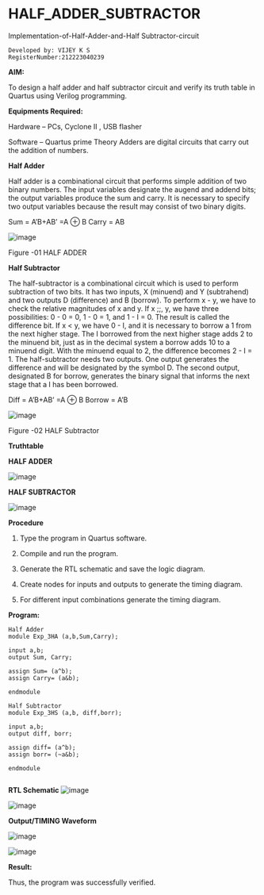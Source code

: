 # HALF_ADDER_SUBTRACTOR
Implementation-of-Half-Adder-and-Half Subtractor-circuit

```
Developed by: VIJEY K S
RegisterNumber:212223040239
```


**AIM:**

To design a half adder and half subtractor circuit and verify its truth table in Quartus using Verilog programming.

**Equipments Required:**

Hardware – PCs, Cyclone II , USB flasher 

Software – Quartus prime Theory Adders are digital circuits that carry out the addition of numbers.

**Half Adder**

Half adder is a combinational circuit that performs simple addition of two binary numbers. The input variables designate the augend and addend bits; the output variables produce the sum and carry. It is necessary to specify two output variables because the result may consist of two binary digits.

Sum = A’B+AB’ =A ⊕ B Carry = AB

![image](https://github.com/naavaneetha/HALF_ADDER_SUBTRACTOR/assets/154305477/bd4a0b2c-cdbc-4184-ab08-81578f121e1f)

Figure -01 HALF ADDER

**Half Subtractor**

The half-subtractor is a combinational circuit which is used to perform subtraction of two bits. It has two inputs, X (minuend) and Y (subtrahend) and two outputs D (difference) and B (borrow). To perform x - y, we have to check the relative magnitudes of x and y. If x ;;, y, we have three possibilities: 0 - 0 = 0, 1 - 0 = 1, and 1 - I = 0. The result is called the difference bit. If x < y, we have 0 - I, and it is necessary to borrow a 1 from the next higher stage. The I borrowed from the next higher stage adds 2 to the minuend bit, just as in the decimal system a borrow adds 10 to a minuend digit. With the minuend equal to 2, the difference becomes 2 - I = 1. The half-subtractor needs two outputs. One output generates the difference and will be designated by the symbol D. The second output, designated B for borrow, generates the binary signal that informs the next stage that a I has been borrowed. 

Diff = A’B+AB’ =A ⊕ B
Borrow = A’B

 ![image](https://github.com/naavaneetha/HALF_ADDER_SUBTRACTOR/assets/154305477/d76b099c-513f-4e7c-843a-e2fd028a531a)

Figure -02 HALF Subtractor


**Truthtable**

**HALF ADDER**

![image](https://github.com/user-attachments/assets/241a5888-c899-4a31-af02-a4aee8e44484)

**HALF SUBTRACTOR**

![image](https://github.com/user-attachments/assets/edb13281-d8bc-47b6-bf14-b9e6a5b32247)



**Procedure**

1.	Type the program in Quartus software.

2.	Compile and run the program.

3.	Generate the RTL schematic and save the logic diagram.

4.	Create nodes for inputs and outputs to generate the timing diagram.

5.	For different input combinations generate the timing diagram.


**Program:**
```
Half Adder
module Exp_3HA (a,b,Sum,Carry);

input a,b;
output Sum, Carry;

assign Sum= (a^b);
assign Carry= (a&b);

endmodule
```
```
Half Subtractor
module Exp_3HS (a,b, diff,borr);

input a,b;
output diff, borr;

assign diff= (a^b);
assign borr= (~a&b);

endmodule
	
```

**RTL Schematic**
![image](https://github.com/user-attachments/assets/7356f67f-d81d-4315-913e-4b85845dae6b)

![image](https://github.com/user-attachments/assets/cf0ceead-046e-4d4b-9646-11274f61c0a0)


**Output/TIMING Waveform**

![image](https://github.com/user-attachments/assets/34c46381-4857-4e10-9d81-559f2defc73f)

![image](https://github.com/user-attachments/assets/b1378edf-b325-4138-9bd0-6d3604090b41)

**Result:**

Thus, the program was successfully verified.
